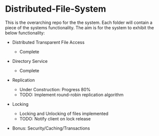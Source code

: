 # Distributed-File-System
This is the overarching repo for the the system. Each folder will contain a piece of the systems functionality. The aim is for the system to exhibit the below functionality:

 * Distributed Transparent File Access
    * Complete

 * Directory Service
    * Complete
  
 * Replication
    * Under Construction: Progress 80%
    * TODO: Implement round-robin replication algorithm

 * Locking
    * Locking and Unlocking of files implemented
    * TODO: Notify client on lock release
  
 * Bonus: Security/Caching/Transactions
  
